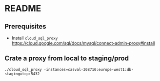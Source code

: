 # README
## Prerequisites
- Install `cloud_sql_proxy` https://cloud.google.com/sql/docs/mysql/connect-admin-proxy#install

## Crate a proxy from local to staging/prod

    ./cloud_sql_proxy -instances=casval-308710:europe-west1:db-staging=tcp:5432


